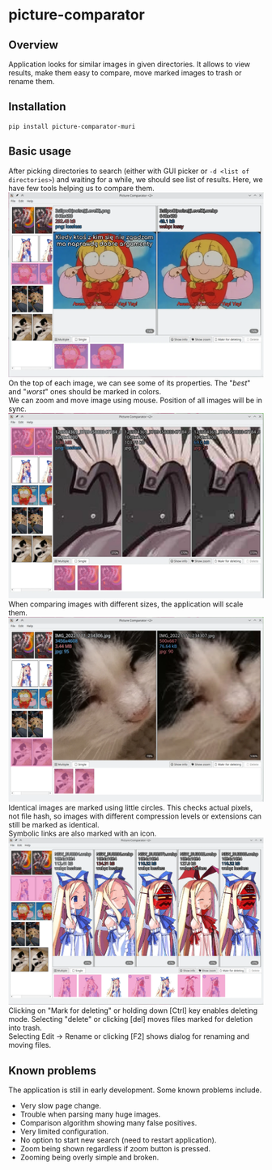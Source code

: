 # picture-comparator

## Overview

Application looks for similar images in given directories. It allows to view results, make them easy to compare, move marked images to trash or rename them.

## Installation

```
pip install picture-comparator-muri
```

## Basic usage

After picking directories to search (either with GUI picker or `-d <list of directories>`) and waiting for a while, we should see list of results. Here, we have few tools helping us to compare them.
![](readme_images/screenshot_1.webp)
On the top of each image, we can see some of its properties. The "_best_" and "_worst_" ones should be marked in colors.  
We can zoom and move image using mouse. Position of all images will be in sync.
![](readme_images/screenshot_2.webp)
When comparing images with different sizes, the application will scale them.
![](readme_images/screenshot_3.webp)
Identical images are marked using little circles. This checks actual pixels, not file hash, so images with different compression levels or extensions can still be marked as identical.  
Symbolic links are also marked with an icon.
![](readme_images/screenshot_4.webp)
Clicking on "Mark for deleting" or holding down [Ctrl] key enables deleting mode. Selecting "delete" or clicking [del] moves files marked for deletion into trash.  
Selecting Edit -> Rename or clicking [F2] shows dialog for renaming and moving files.

## Known problems

The application is still in early development. Some known problems include.

- Very slow page change.
- Trouble when parsing many huge images.
- Comparison algorithm showing many false positives.
- Very limited configuration. 
- No option to start new search (need to restart application).
- Zoom being shown regardless if zoom button is pressed.
- Zooming being overly simple and broken.
